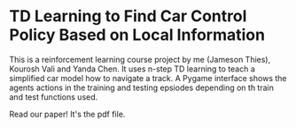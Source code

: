 # TD Learning to Find Car Control Policy Based on Local Information


This is a reinforcement learning course project by me (Jameson Thies), Kourosh Vali and Yanda Chen. It uses n-step TD learning to teach a simplified car model how to navigate a track. A Pygame interface shows the agents actions in the training and testing epsiodes depending on th train and test functions used.

Read our paper! It's the pdf file.